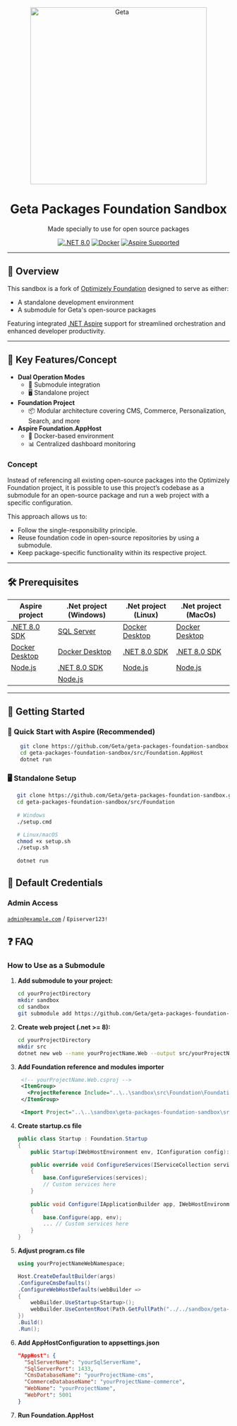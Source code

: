 <div align="center">
  <img src="https://www.getadigital.com/EPiServer/CMS/Content/globalassets/images/geta-logo.png,,2648_4790?epieditmode=true" alt="Geta" width="400"/>
  <h1>Geta Packages Foundation Sandbox</h1>
  <p>Made specially to use for open source packages</p>

[![.NET 8.0](https://img.shields.io/badge/.NET-8.0-512BD4)](https://dotnet.microsoft.com/download/dotnet/8.0)
[![Docker](https://img.shields.io/badge/Docker-✓-2496ED)](https://www.docker.com)
[![Aspire Supported](https://img.shields.io/badge/.NET_Aspire-✓-512BD4)](https://learn.microsoft.com/en-us/dotnet/aspire/)

</div>

---

## 🚀 Overview

This sandbox is a fork of [Optimizely Foundation](https://github.com/episerver/Foundation) designed to serve as either:
- A standalone development environment
- A submodule for Geta's open-source packages

Featuring integrated [.NET Aspire](https://learn.microsoft.com/en-us/dotnet/aspire/) support for streamlined orchestration and enhanced developer productivity.

---

## 🌟 Key Features/Concept

- **Dual Operation Modes**
    - 🧩 Submodule integration
    - 🖥️ Standalone project
- **Foundation Project**
    - 📦 Modular architecture covering CMS, Commerce, Personalization, Search, and more
- **Aspire Foundation.AppHost**
    - 🐳 Docker-based environment
    - 📊 Centralized dashboard monitoring

### Concept

Instead of referencing all existing open-source packages into the Optimizely Foundation project, 
it is possible to use this project’s codebase as a submodule for an open-source package and run a web project with a specific configuration.

This approach allows us to:
- Follow the single-responsibility principle.
- Reuse foundation code in open-source repositories by using a submodule.
- Keep package-specific functionality within its respective project.

---

## 🛠️ Prerequisites
| Aspire project                                                         | .Net project (Windows)                                                              | .Net project (Linux)                                                    | .Net project (MacOs) |
|------------------------------------------------------------------------|-------------------------------------------------------------------------------------|-------------------------------------------------------------------------|----------------------|
| [.NET 8.0 SDK](https://dotnet.microsoft.com/en-us/download/dotnet/8.0) | [SQL Server](https://www.microsoft.com/en-us/sql-server/sql-server-downloads)       | [Docker Desktop](https://docs.docker.com/desktop/setup/install/linux/)  | [Docker Desktop](https://docs.docker.com/desktop/setup/install/linux/)                     |
| [Docker Desktop](https://www.docker.com/products/docker-desktop)       | [Docker Desktop](https://www.docker.com/products/docker-desktop)                    | [.NET 8.0 SDK](https://dotnet.microsoft.com/en-us/download/dotnet/8.0)  | [.NET 8.0 SDK](https://dotnet.microsoft.com/en-us/download/dotnet/8.0)                      |
| [Node.js](https://nodejs.org/en/download/)                             | [.NET 8.0 SDK](https://dotnet.microsoft.com/en-us/download/dotnet/8.0)              | [Node.js](https://nodejs.org/en/download/)                              | [Node.js](https://nodejs.org/en/download/)                     |
|                                                                        | [Node.js](https://nodejs.org/en/download/)                                          |                                                                         |                      |

---

## 🏁 Getting Started
### 🧪 Quick Start with Aspire (Recommended)
```bash
    git clone https://github.com/Geta/geta-packages-foundation-sandbox.git
    cd geta-packages-foundation-sandbox/src/Foundation.AppHost
    dotnet run 
```
### 🖥️ Standalone Setup
```bash
   git clone https://github.com/Geta/geta-packages-foundation-sandbox.git
   cd geta-packages-foundation-sandbox/src/Foundation
   
   # Windows
   ./setup.cmd

   # Linux/macOS
   chmod +x setup.sh
   ./setup.sh
   
   dotnet run
```

## 🔑 Default Credentials
### Admin Access
<code>admin@example.com</code> / <code>Episerver123!</code>


## ❓ FAQ
### How to Use as a Submodule
1. **Add submodule to your project:**
   ```bash
   cd yourProjectDirectory
   mkdir sandbox
   cd sandbox
   git submodule add https://github.com/Geta/geta-packages-foundation-sandbox.git
   ```
2. **Create web project (.net >= 8):**
   ```bash
   cd yourProjectDirectory
   mkdir src
   dotnet new web --name yourProjectName.Web --output src/yourProjectName.Web
   ```
3. **Add Foundation reference and modules importer**
   ```xml
    <!-- yourProjectName.Web.csproj -->
    <ItemGroup>
      <ProjectReference Include="..\..\sandbox\src\Foundation\Foundation.csproj" />
    </ItemGroup>
   
    <Import Project="..\..\sandbox\geta-packages-foundation-sandbox\src\Foundation\modules\ModulesInclude.proj"/>
   ```
4. **Create startup.cs file**
    ```cs
    public class Startup : Foundation.Startup
    {
        public Startup(IWebHostEnvironment env, IConfiguration config): base(env, config) { }
    
        public override void ConfigureServices(IServiceCollection services)
        {
            base.ConfigureServices(services);
            // Custom services here
        }
        
        public void Configure(IApplicationBuilder app, IWebHostEnvironment env)
        {
            base.Configure(app, env);
            ... // Custom services here
        }
    }
    ```
5. **Adjust program.cs file**
    ```cs
    using yourProjectNameWebNamespace;
    
    Host.CreateDefaultBuilder(args)
    .ConfigureCmsDefaults()
    .ConfigureWebHostDefaults(webBuilder =>
    {
        webBuilder.UseStartup<Startup>();
        webBuilder.UseContentRoot(Path.GetFullPath("../../sandbox/geta-packages-foundation-sandbox/src/Foundation"));
    })
    .Build()
    .Run();

    ```
   
6. **Add AppHostConfiguration to appsettings.json**
    ```json
    "AppHost": {
      "SqlServerName": "yourSqlServerName",
      "SqlServerPort": 1433,
      "CmsDatabaseName": "yourProjectName-cms",
      "CommerceDatabaseName": "yourProjectName-commerce",
      "WebName": "yourProjectName",
      "WebPort": 5001
    }

    ```
7. **Run Foundation.AppHost**   

